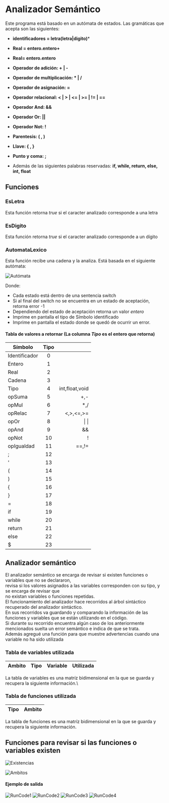 # Analizador Semántico

Este programa está basado en un autómata de estados.
Las gramáticas que acepta son las siguientes:
* **identificadores = letra(letra|digito)***
* **Real = entero.entero+**
* **Real= entero.entero**
* **Operador de adición: + | -**
* **Operador de multiplicación: * | /**
* **Operador de asignación: =**
* **Operador relacional: < | > | <= | >= | != | ==**
* **Operador And: &&**
* **Operador Or: ||**
* **Operador Not: !**
* **Parentesis: ( , )**
* **Llave: { , }**
* **Punto y coma: ;**

* Además de las siguientes palabras reservadas: **if, while, return, else, int, float**
## Funciones

### EsLetra
Esta función retorna *true* si el caracter analizado corresponde a una letra

### EsDigito
Esta función retorna *true* si el caracter analizado corresponde a un dígito

### AutomataLexico
Esta función recibe una cadena y la analiza.
Está basada en el siguiente autómata:

![Autómata](Capturas/FullLexicoAutomata.jpg)

Donde:
* Cada estado está dentro de una sentencia switch
* Si al final del switch no se encuentra en un estado de aceptación, retorna error -1
* Dependiendo del estado de aceptación retorna un valor *entero*
* Imprime en pantalla el tipo de Símbolo identificado
* Imprime en pantalla el estado donde se quedó de ocurrir un error.

#### Tabla de valores a retornar (La columna *Tipo* es el entero que retorna)

| Símbolo       | Tipo          |       |
| ------------- |:-------------:| -----:|
| Identificador | 0             |       |
| Entero        | 1             |       |
| Real          | 2             |       |
| Cadena        | 3             |       |
| Tipo          | 4             | int,float,void       |
| opSuma        | 5             | +,-      |
| opMul         | 6             | *,/      |
| opRelac       | 7             | <,>,<=,>=      |
| opOr        | 8             |   &#124; &#124;  |
| opAnd        | 9             |   &&    |
| opNot        | 10             |    !   |
| opIgualdad        | 11             |  ==,!=     |
|;        | 12             |       |
|'        | 13             |       |
| (        | 14             |       |
| )        | 15             |       |
| {        | 16            |       |
| }        | 17            |       |
| =        | 18            |       |
| if        | 19            |       |
| while        | 20            |       |
| return        | 21            |       |
| else        | 22            |       |
| $        | 23            |       |


## Analizador semántico
El analizador semántico se encarga de revisar si existen funciones o variables que no se declararon,\
revisa si los valores asignados a las variables corresponden con su tipo, y se encarga de revisar que\
no existan variables o funciones repetidas.\
El funcionamiento del analizador hace recorridos al árbol sintáctico recuperado del analizador sintáctico.\
En sus recorridos va guardando y comparando la información de las funciones y variables que se están utilizando en el código.\
Si durante su recorrido encuentra algún caso de los anteriormente mencionados suelta un error semántico e indica de que se trata.\
Además agregué una función para que muestre advertencias cuando una variable no ha sido utilizada

### Tabla de variables utilizada

| Ambito       | Tipo          | Variable      | Utilizada |
| ------------- |:-------------:| -----:| :-----:|


La tabla de variables es una matríz bidimensional en la que se guarda y recupera la siguiente información.\



### Tabla de funciones utilizada

| Tipo       | Ambito  |   
| ------------- |:-------------:|


La tabla de funciones es una matríz bidimensional en la que se guarda y recupera la siguiente información.


## Funciones para revisar si las funciones o variables existen

![Existencias](Capturas/Existencias.png)

![Ambitos](Capturas/Ambitos.png)



#### Ejemplo de salida
![RunCode1](Capturas/EntradaSemantico.png)
![RunCode2](Capturas/SalidaSemantico.png)
![RunCode3](Capturas/EntradaSemantico1.png)
![RunCode4](Capturas/SalidaSemantico1.png)
